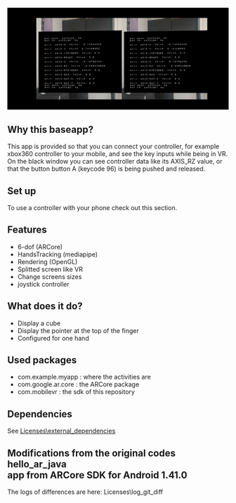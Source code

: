 ![screenshot](/screenshots/xbox_controller_screenshot.jpg)

## Why this baseapp?
This app is provided so that you can connect your controller, for example xbox360 controller to your mobile, and see the key inputs while being in VR.
On the black window you can see controller data like its AXIS_RZ value, or that the button button A (keycode 96) is being pushed and released.

## Set up
To use a controller with your phone check out this section.

## Features
- 6-dof (ARCore)
- HandsTracking (mediapipe)
- Rendering (OpenGL)
- Splitted screen like VR
- Change screens sizes
- joystick controller

## What does it do?
- Display a cube
- Display the pointer at the top of the finger
- Configured for one hand

## Used packages
- com.example.myapp : where the activities are
- com.google.ar.core : the ARCore package
- com.mobilevr : the sdk of this repository

## Dependencies
See [Licenses\external_dependencies](Licenses/external_licenses)


## Modifications from the original codes hello_ar_java<br>app from ARCore SDK for Android 1.41.0
The logs of differences are here:
Licenses\log_git_diff